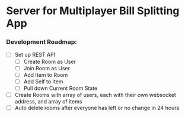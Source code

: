 # Server for Multiplayer Bill Splitting App

### Development Roadmap:
- [ ] Set up REST API
   - [ ] Create Room as User
   - [ ] Join Room as User
   - [ ] Add Item to Room
   - [ ] Add Self to Item
   - [ ] Pull down Current Room State
- [ ] Create Rooms with array of users, each with their own websocket address, and array of items
- [ ] Auto delete rooms after everyone has left or no change in 24 hours
